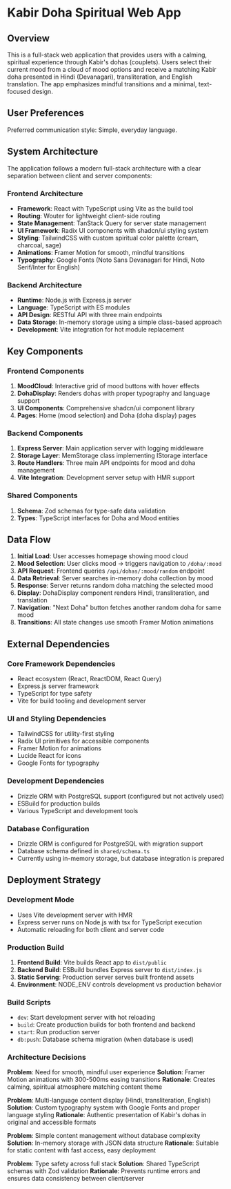 # Kabir Doha Spiritual Web App

## Overview

This is a full-stack web application that provides users with a calming, spiritual experience through Kabir's dohas (couplets). Users select their current mood from a cloud of mood options and receive a matching Kabir doha presented in Hindi (Devanagari), transliteration, and English translation. The app emphasizes mindful transitions and a minimal, text-focused design.

## User Preferences

Preferred communication style: Simple, everyday language.

## System Architecture

The application follows a modern full-stack architecture with a clear separation between client and server components:

### Frontend Architecture
- **Framework**: React with TypeScript using Vite as the build tool
- **Routing**: Wouter for lightweight client-side routing
- **State Management**: TanStack Query for server state management
- **UI Framework**: Radix UI components with shadcn/ui styling system
- **Styling**: TailwindCSS with custom spiritual color palette (cream, charcoal, sage)
- **Animations**: Framer Motion for smooth, mindful transitions
- **Typography**: Google Fonts (Noto Sans Devanagari for Hindi, Noto Serif/Inter for English)

### Backend Architecture
- **Runtime**: Node.js with Express.js server
- **Language**: TypeScript with ES modules
- **API Design**: RESTful API with three main endpoints
- **Data Storage**: In-memory storage using a simple class-based approach
- **Development**: Vite integration for hot module replacement

## Key Components

### Frontend Components
1. **MoodCloud**: Interactive grid of mood buttons with hover effects
2. **DohaDisplay**: Renders dohas with proper typography and language support
3. **UI Components**: Comprehensive shadcn/ui component library
4. **Pages**: Home (mood selection) and Doha (doha display) pages

### Backend Components
1. **Express Server**: Main application server with logging middleware
2. **Storage Layer**: MemStorage class implementing IStorage interface
3. **Route Handlers**: Three main API endpoints for mood and doha management
4. **Vite Integration**: Development server setup with HMR support

### Shared Components
1. **Schema**: Zod schemas for type-safe data validation
2. **Types**: TypeScript interfaces for Doha and Mood entities

## Data Flow

1. **Initial Load**: User accesses homepage showing mood cloud
2. **Mood Selection**: User clicks mood → triggers navigation to `/doha/:mood`
3. **API Request**: Frontend queries `/api/dohas/:mood/random` endpoint
4. **Data Retrieval**: Server searches in-memory doha collection by mood
5. **Response**: Server returns random doha matching the selected mood
6. **Display**: DohaDisplay component renders Hindi, transliteration, and translation
7. **Navigation**: "Next Doha" button fetches another random doha for same mood
8. **Transitions**: All state changes use smooth Framer Motion animations

## External Dependencies

### Core Framework Dependencies
- React ecosystem (React, ReactDOM, React Query)
- Express.js server framework
- TypeScript for type safety
- Vite for build tooling and development server

### UI and Styling Dependencies
- TailwindCSS for utility-first styling
- Radix UI primitives for accessible components
- Framer Motion for animations
- Lucide React for icons
- Google Fonts for typography

### Development Dependencies
- Drizzle ORM with PostgreSQL support (configured but not actively used)
- ESBuild for production builds
- Various TypeScript and development tools

### Database Configuration
- Drizzle ORM is configured for PostgreSQL with migration support
- Database schema defined in `shared/schema.ts`
- Currently using in-memory storage, but database integration is prepared

## Deployment Strategy

### Development Mode
- Uses Vite development server with HMR
- Express server runs on Node.js with tsx for TypeScript execution
- Automatic reloading for both client and server code

### Production Build
1. **Frontend Build**: Vite builds React app to `dist/public`
2. **Backend Build**: ESBuild bundles Express server to `dist/index.js`
3. **Static Serving**: Production server serves built frontend assets
4. **Environment**: NODE_ENV controls development vs production behavior

### Build Scripts
- `dev`: Start development server with hot reloading
- `build`: Create production builds for both frontend and backend
- `start`: Run production server
- `db:push`: Database schema migration (when database is used)

### Architecture Decisions

**Problem**: Need for smooth, mindful user experience
**Solution**: Framer Motion animations with 300-500ms easing transitions
**Rationale**: Creates calming, spiritual atmosphere matching content theme

**Problem**: Multi-language content display (Hindi, transliteration, English)
**Solution**: Custom typography system with Google Fonts and proper language styling
**Rationale**: Authentic presentation of Kabir's dohas in original and accessible formats

**Problem**: Simple content management without database complexity
**Solution**: In-memory storage with JSON data structure
**Rationale**: Suitable for static content with fast access, easy deployment

**Problem**: Type safety across full stack
**Solution**: Shared TypeScript schemas with Zod validation
**Rationale**: Prevents runtime errors and ensures data consistency between client/server